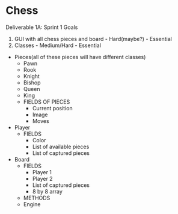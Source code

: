 # Chess
Deliverable 1A: Sprint 1 Goals
1. GUI with all chess pieces and board - Hard(maybe?) - Essential
2. Classes - Medium/Hard - Essential
  - Pieces(all of these pieces will have different classes)
    - Pawn
    - Rook
    - Knight
    - Bishop
    - Queen
    - King
    - FIELDS OF PIECES
      - Current position
      - Image
      - Moves
  - Player
    - FIELDS
      - Color
      - List of available pieces
      - List of captured pieces
- Board
  - FIELDS
    - Player 1
    - Player 2
    - List of captured pieces
    - 8 by 8 array
  - METHODS
  - Engine
